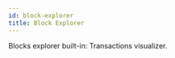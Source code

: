 ```yaml
---
id: block-explorer
title: Block Explorer
---
```


Blocks explorer built-in: Transactions visualizer.
